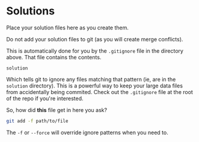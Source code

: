 # Solutions

Place your solution files here as you create them.

Do not add your solution files to git (as you will create merge conflicts).

This is automatically done for you by the `.gitignore` file in the directory above.
That file contains the contents.

```
solution
```

Which tells git to ignore any files matching that pattern (ie, are in the `solution` directory).
This is a powerful way to keep your large data files from accidentally being commited. 
Check out the `.gitignore` file at the root of the repo if you're interested.

So, how did **this** file get in here you ask?

```bash
git add -f path/to/file
```

The `-f` or `--force` will override ignore patterns when you need to.
